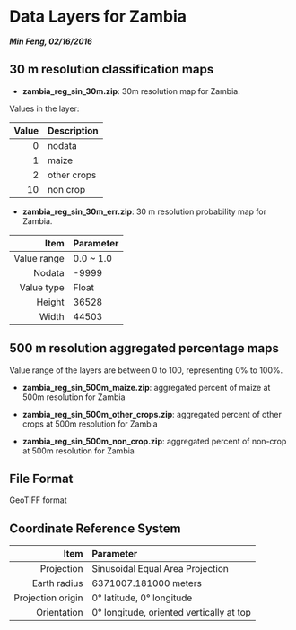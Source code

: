 # Data Layers for Zambia
___Min Feng, 02/16/2016___

## 30 m resolution classification maps

* __zambia_reg_sin_30m.zip__: 30m resolution map for Zambia.

Values in the layer:

Value | Description
---: | :---
0 | nodata
1 |  maize
2 | other crops
10 | non crop

* __zambia_reg_sin_30m_err.zip__: 30 m resolution probability map for Zambia.

Item | Parameter
---: | :---
Value range | 0.0 ~ 1.0
Nodata | -9999
Value type | Float
Height | 36528
Width | 44503

## 500 m resolution aggregated percentage maps

Value range of the layers are between 0 to 100, representing 0% to 100%.

* __zambia_reg_sin_500m_maize.zip__: aggregated percent of maize at 500m resolution for Zambia

* __zambia_reg_sin_500m_other_crops.zip__: aggregated percent of other crops at 500m resolution for Zambia

* __zambia_reg_sin_500m_non_crop.zip__: aggregated percent of non-crop at 500m resolution for Zambia

## File Format

GeoTIFF format

## Coordinate Reference System

Item | Parameter
---:| :---
Projection        | Sinusoidal Equal Area Projection
Earth radius      | 6371007.181000 meters
Projection origin | 0° latitude, 0° longitude
Orientation       | 0° longitude, oriented vertically at top

